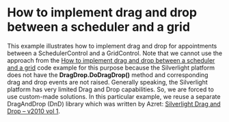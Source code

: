 # How to implement drag and drop between a scheduler and a grid


<p>This example illustrates how to implement drag and drop for appointments between a SchedulerControl and a GridControl. Note that we cannot use the approach from the <a href="https://www.devexpress.com/Support/Center/p/E3808">How to implement drag and drop between a scheduler and a grid</a> code example for this purpose because the Silverlight platform does not have the <strong>DragDrop.DoDragDrop()</strong> method and corresponding drag and drop events are not raised. Generally speaking, the Silverlight platform has very limited Drag and Drop capabilities. So, we are forced to use custom-made solutions. In this particular example, we reuse a separate DragAndDrop (DnD) library which was written by Azret: <a href="http://community.devexpress.com/blogs/theonewith/archive/2010/04/23/silverlight-drag-and-drop-v2010-vol-1.aspx">Silverlight Drag and Drop – v2010 vol 1</a>.</p>

<br/>


